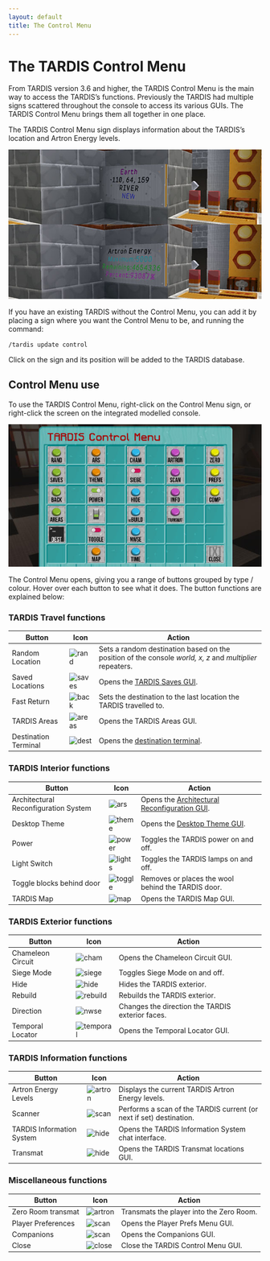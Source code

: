 ```yaml
---
layout: default
title: The Control Menu
---
```


# The TARDIS Control Menu

From TARDIS version 3.6 and higher, the TARDIS Control Menu is the main way to access the TARDIS’s functions. Previously
the TARDIS had multiple signs scattered throughout the console to access its various GUIs. The TARDIS Control Menu
brings
them all together in one place.

The TARDIS Control Menu sign displays information about the TARDIS’s location and Artron Energy levels.

![TARDIS Control Menu sign](/images/docs/control_menu_sign.jpg)

If you have an existing TARDIS without the Control Menu, you can add it by placing a sign where you want the Control
Menu to be, and running the command:

```
/tardis update control
```

Click on the sign and its position will be added to the TARDIS database.

## Control Menu use

To use the TARDIS Control Menu, right-click on the Control Menu sign, or right-click the screen on the integrated modelled console.

![TARDIS Control Menu](/images/docs/control_menu.jpg)

The Control Menu opens, giving you a range of buttons grouped by type / colour. Hover over each button to see what it
does. The button functions are explained below:

### TARDIS Travel functions

| Button               | Icon                                                                                                                                    | Action                                                                                                   |
|----------------------|-----------------------------------------------------------------------------------------------------------------------------------------|----------------------------------------------------------------------------------------------------------|
| Random Location      | ![rand](https://github.com/eccentricdevotion/TARDIS-Resource-Pack/raw/master/assets/tardis/textures/item/gui/control/random_button.png) | Sets a random destination based on the position of the console _world, x, z_ and _multiplier_ repeaters. |
| Saved Locations      | ![saves](https://github.com/eccentricdevotion/TARDIS-Resource-Pack/raw/master/assets/tardis/textures/item/gui/control/saves_button.png) | Opens the [TARDIS Saves GUI](save-sign).                                                                 |
| Fast Return          | ![back](https://github.com/eccentricdevotion/TARDIS-Resource-Pack/raw/master/assets/tardis/textures/item/gui/control/back_button.png)   | Sets the destination to the last location the TARDIS travelled to.                                       |
| TARDIS Areas         | ![areas](https://github.com/eccentricdevotion/TARDIS-Resource-Pack/raw/master/assets/tardis/textures/item/gui/control/areas_button.png) | Opens the TARDIS Areas GUI.                                                                              |
| Destination Terminal | ![dest](https://github.com/eccentricdevotion/TARDIS-Resource-Pack/raw/master/assets/tardis/textures/item/gui/control/dest_terminal.png) | Opens the [destination terminal](destination-terminal).                                                  |

### TARDIS Interior functions

| Button                               | Icon                                                                                                                                    | Action                                              |
|--------------------------------------|-----------------------------------------------------------------------------------------------------------------------------------------|-----------------------------------------------------|
| Architectural Reconfiguration System | ![ars](https://github.com/eccentricdevotion/TARDIS-Resource-Pack/raw/master/assets/tardis/textures/item/gui/control/ars_button.png)     | Opens the [Architectural Reconfiguration GUI](ars). |
| Desktop Theme                        | ![theme](https://github.com/eccentricdevotion/TARDIS-Resource-Pack/raw/master/assets/tardis/textures/item/gui/control/theme_button.png) | Opens the [Desktop Theme GUI](desktop-theme).       |
| Power                                | ![power](https://github.com/eccentricdevotion/TARDIS-Resource-Pack/raw/master/assets/tardis/textures/item/gui/control/power_on.png)     | Toggles the TARDIS power on and off.                |
| Light Switch                         | ![lights](https://github.com/eccentricdevotion/TARDIS-Resource-Pack/raw/master/assets/tardis/textures/item/gui/control/on_switch.png)   | Toggles the TARDIS lamps on and off.                |
| Toggle blocks behind door            | ![toggle](https://github.com/eccentricdevotion/TARDIS-Resource-Pack/raw/master/assets/tardis/textures/item/gui/control/toggle_open.png) | Removes or places the wool behind the TARDIS door.  |
| TARDIS Map                           | ![map](https://github.com/eccentricdevotion/TARDIS-Resource-Pack/raw/master/assets/tardis/textures/item/gui/control/map_button.png)     | Opens the TARDIS Map GUI.                           |

### TARDIS Exterior functions

| Button                       | Icon                                                                                                                                          | Action                                           |
|------------------------------|-----------------------------------------------------------------------------------------------------------------------------------------------|--------------------------------------------------|
| Chameleon Circuit            | ![cham](https://github.com/eccentricdevotion/TARDIS-Resource-Pack/raw/master/assets/tardis/textures/item/gui/control/chameleon_button.png)    | Opens the Chameleon Circuit GUI.                 |
| Siege Mode                   | ![siege](https://github.com/eccentricdevotion/TARDIS-Resource-Pack/raw/master/assets/tardis/textures/item/gui/control/siege_on.png)           | Toggles Siege Mode on and off.                   |
| Hide                         | ![hide](https://github.com/eccentricdevotion/TARDIS-Resource-Pack/raw/master/assets/tardis/textures/item/gui/control/hide_button.png)         | Hides the TARDIS exterior.                       |
| Rebuild                      | ![rebuild](https://github.com/eccentricdevotion/TARDIS-Resource-Pack/raw/master/assets/tardis/textures/item/gui/control/rebuild_button.png)   | Rebuilds the TARDIS exterior.                    |
| Direction                    | ![nwse](https://github.com/eccentricdevotion/TARDIS-Resource-Pack/raw/master/assets/tardis/textures/item/gui/control/direction_button.png)    | Changes the direction the TARDIS exterior faces. |
| Temporal Locator             | ![temporal](https://github.com/eccentricdevotion/TARDIS-Resource-Pack/raw/master/assets/tardis/textures/item/gui/control/temporal_button.png) | Opens the Temporal Locator GUI.                  |

### TARDIS Information functions

| Button                    | Icon                                                                                                                                      | Action                                                              |
|---------------------------|-------------------------------------------------------------------------------------------------------------------------------------------|---------------------------------------------------------------------|
| Artron Energy Levels      | ![artron](https://github.com/eccentricdevotion/TARDIS-Resource-Pack/raw/master/assets/tardis/textures/item/gui/control/artron_button.png) | Displays the current TARDIS Artron Energy levels.                   |
| Scanner                   | ![scan](https://github.com/eccentricdevotion/TARDIS-Resource-Pack/raw/master/assets/tardis/textures/item/gui/control/scan_button.png)     | Performs a scan of the TARDIS current (or next if set) destination. |
| TARDIS Information System | ![hide](https://github.com/eccentricdevotion/TARDIS-Resource-Pack/raw/master/assets/tardis/textures/item/gui/control/info_button.png)     | Opens the TARDIS Information System chat interface.                 |
| Transmat                  | ![hide](https://github.com/eccentricdevotion/TARDIS-Resource-Pack/raw/master/assets/tardis/textures/item/gui/control/transmat_button.png) | Opens the TARDIS Transmat locations GUI.                            |

### Miscellaneous functions

| Button             | Icon                                                                                                                                        | Action                                   |
|--------------------|---------------------------------------------------------------------------------------------------------------------------------------------|------------------------------------------|
| Zero Room transmat | ![artron](https://github.com/eccentricdevotion/TARDIS-Resource-Pack/raw/master/assets/tardis/textures/item/gui/control/zero_button.png)     | Transmats the player into the Zero Room. |
| Player Preferences | ![scan](https://github.com/eccentricdevotion/TARDIS-Resource-Pack/raw/master/assets/tardis/textures/item/gui/control/prefs_button.png)      | Opens the Player Prefs Menu GUI.         |
| Companions         | ![scan](https://github.com/eccentricdevotion/TARDIS-Resource-Pack/raw/master/assets/tardis/textures/item/gui/control/companions_button.png) | Opens the Companions GUI.                |
| Close              | ![close](https://github.com/eccentricdevotion/TARDIS-Resource-Pack/raw/master/assets/tardis/textures/item/gui/close.png)                    | Close the TARDIS Control Menu GUI.       |

